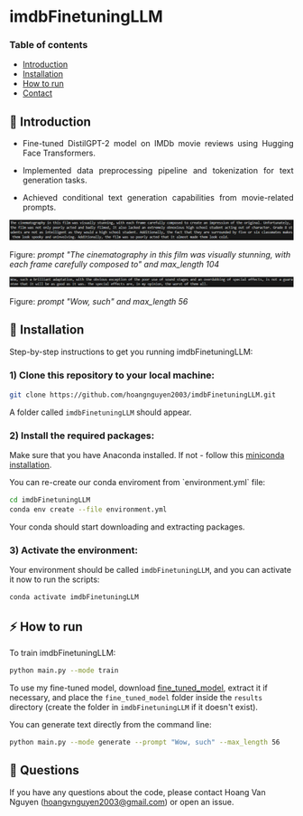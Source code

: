 # imdbFinetuningLLM

### Table of contents
* [Introduction](#star2-introduction)
* [Installation](#wrench-installation)
* [How to run](#zap-how-to-run) 
* [Contact](#raising_hand-questions)

## :star2: Introduction

* <p align="justify">Fine-tuned DistilGPT-2 model on IMDb movie reviews using Hugging Face Transformers.</p>
* <p align="justify">Implemented data preprocessing pipeline and tokenization for text generation tasks.</p>
* <p align="justify">Achieved conditional text generation capabilities from movie-related prompts.</p>

![demo104](/images/demo104.PNG)

Figure: *prompt "The cinematography in this film was visually stunning, with each frame carefully composed to" and max_length 104*

![demo104](/images/demo56.PNG)

Figure: *prompt "Wow, such" and max_length 56*

## :wrench: Installation

<p align="justify">Step-by-step instructions to get you running imdbFinetuningLLM:</p>

### 1) Clone this repository to your local machine:

```bash
git clone https://github.com/hoangnguyen2003/imdbFinetuningLLM.git
```

A folder called `imdbFinetuningLLM` should appear.

### 2) Install the required packages:

Make sure that you have Anaconda installed. If not - follow this [miniconda installation](https://www.anaconda.com/docs/getting-started/miniconda/install).

<p align="justify">You can re-create our conda enviroment from `environment.yml` file:</p>

```bash
cd imdbFinetuningLLM
conda env create --file environment.yml
```

<p align="justify">Your conda should start downloading and extracting packages.</p>

### 3) Activate the environment:

Your environment should be called `imdbFinetuningLLM`, and you can activate it now to run the scripts:

```bash
conda activate imdbFinetuningLLM
```

## :zap: How to run 
<p align="justify">To train imdbFinetuningLLM:</p>

```bash
python main.py --mode train
```

To use my fine-tuned model, download [fine_tuned_model](https://drive.google.com/drive/folders/1DX9Dac8TVnqFVXmjgL1PJYgdP6iA6lA4?usp=sharing), extract it if necessary, and place the `fine_tuned_model` folder inside the `results` directory (create the folder in `imdbFinetuningLLM` if it doesn't exist).

You can generate text directly from the command line:

```bash
python main.py --mode generate --prompt "Wow, such" --max_length 56
```

## :raising_hand: Questions
If you have any questions about the code, please contact Hoang Van Nguyen (hoangvnguyen2003@gmail.com) or open an issue.